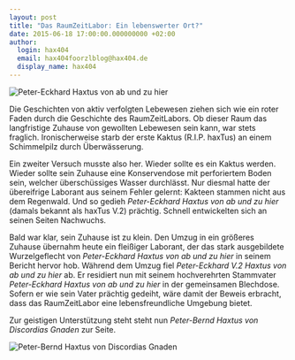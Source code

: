 ```yaml
---
layout: post
title: "Das RaumZeitLabor: Ein lebenswerter Ort?"
date: 2015-06-18 17:00:00.000000000 +02:00
author:
  login: hax404
  email: hax404foorzlblog@hax404.de
  display_name: hax404
---
```

![Peter-Eckhard Haxtus von ab und zu hier](/assets/uploads/2015/06/2015-06-18_Peter-Eckhard_Haxtus_von_ab_und_zu_hier.JPG)

Die Geschichten von aktiv verfolgten Lebewesen ziehen sich wie ein roter Faden durch die Geschichte des RaumZeitLabors. Ob dieser Raum das langfristige Zuhause von gewollten Lebewesen sein kann, war stets fraglich. Ironischerweise starb der erste Kaktus (R.I.P. haxTus) an einem Schimmelpilz durch Überwässerung.

Ein zweiter Versuch musste also her. Wieder sollte es ein Kaktus werden. Wieder sollte sein Zuhause eine Konservendose mit perforiertem Boden sein, welcher überschüssiges Wasser durchlässt. Nur diesmal hatte der übereifrige Laborant aus seinem Fehler gelernt: Kakteen stammen nicht aus dem Regenwald. Und so gedieh *Peter-Eckhard Haxtus von ab und zu hier* (damals bekannt als haxTus V.2) prächtig. Schnell entwickelten sich an seinen Seiten Nachwuchs.

Bald war klar, sein Zuhause ist zu klein. Den Umzug in ein größeres Zuhause übernahm heute ein fleißiger Laborant, der das stark ausgebildete Wurzelgeflecht von *Peter-Eckhard Haxtus von ab und zu hier* in seinem Bericht hervor hob. Während dem Umzug fiel *Peter-Eckhard V.2 Haxtus von ab und zu hier* ab. Er residiert nun mit seinem hochverehrten Stammvater *Peter-Eckhard Haxtus von ab und zu hier* in der gemeinsamen Blechdose. Sofern er wie sein Vater prächtig gedeiht, wäre damit der Beweis erbracht, dass
das RaumZeitLabor eine lebensfreundliche Umgebung bietet.

Zur geistigen Unterstützung steht steht nun *Peter-Bernd Haxtus von Discordias Gnaden* zur Seite.

![Peter-Bernd Haxtus von Discordias Gnaden](/assets/uploads/2015/06/2015-06-18_Peter-Bernd_Haxtus_von_Discordias_Gnaden.JPG)

